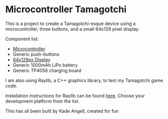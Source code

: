 # Microcontroller Tamagotchi

This is a project to create a Tamagotchi-esque device using a microcontroller, three buttons, and a small 64x128 pixel display.

Component list:
- [Microcontroller](https://www.raspberrypi.com/documentation/microcontrollers/raspberry-pi-pico.html)
- Generic push-buttons
- [64x128px Display](https://www.amazon.com/dp/B0C3L7N917?ref=ppx_yo2ov_dt_b_product_details&th=1)
- Generic 1000mAh LiPo battery
- Generic TP4056 charging board

I am also using Raylib, a C++ graphics library, to test my Tamagotchi game code.

Installation instructions for Raylib can be found [here](https://www.raylib.com/#supported-platforms). Choose your development platform from the list.

This has all been built by Kade Angell, created for fun
